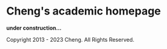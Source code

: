 # Cheng's academic homepage

**under construction...**

Copyright 2013 - 2023 Cheng. All Rights Reserved.
